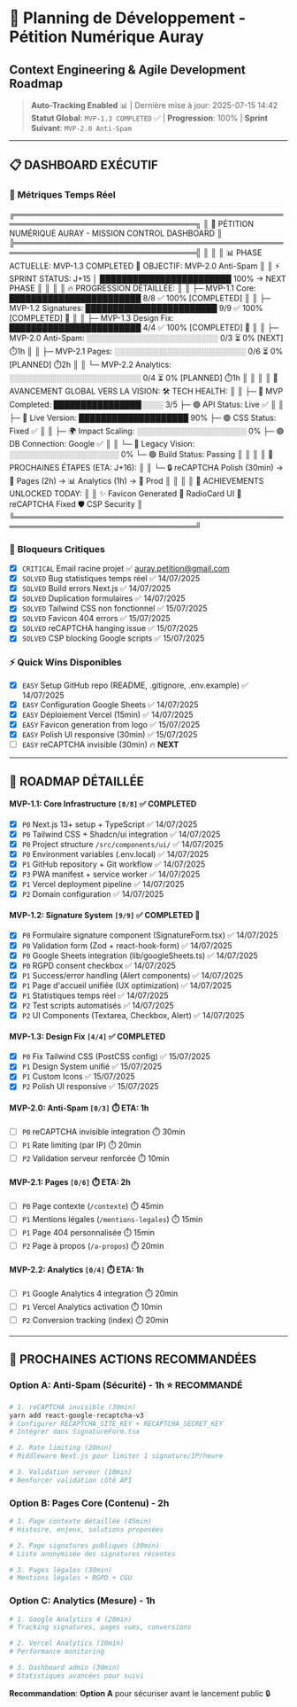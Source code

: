 # 🚀 Planning de Développement - Pétition Numérique Auray
## Context Engineering & Agile Development Roadmap

> **Auto-Tracking Enabled** 📊 | Dernière mise à jour: 2025-07-15 14:42  
> **Statut Global**: `MVP-1.3 COMPLETED` ✅ | **Progression**: 100% | **Sprint Suivant**: `MVP-2.0 Anti-Spam`

---

## 📋 **DASHBOARD EXÉCUTIF**

### 🎯 **Métriques Temps Réel**
╔═══════════════════════════════════════════════════════════════════════════════════╗
║ 🚀 PÉTITION NUMÉRIQUE AURAY - MISSION CONTROL DASHBOARD                          ║
╠═══════════════════════════════════════════════════════════════════════════════════╣
║                                                                                   ║
║  📊 PHASE ACTUELLE: MVP-1.3 COMPLETED        🎯 OBJECTIF: MVP-2.0 Anti-Spam      ║
║  ⚡ SPRINT STATUS:   J+15 │ ████████████████████████ 100% → NEXT PHASE           ║
║                                                                                   ║
║  🔥 PROGRESSION DÉTAILLÉE:                                                        ║
║  ├─ MVP-1.1 Core:     ████████████████████████ 8/8  ✅ 100% [COMPLETED]         ║
║  ├─ MVP-1.2 Signatures: ████████████████████████ 9/9  ✅ 100% [COMPLETED] 🎉    ║
║  ├─ MVP-1.3 Design Fix:  ████████████████████████ 4/4  ✅ 100% [COMPLETED] 🎉    ║
║  ├─ MVP-2.0 Anti-Spam:  ░░░░░░░░░░░░░░░░░░░░░░░░ 0/3  ⏳ 0%   [NEXT] ⏱️1h       ║
║  ├─ MVP-2.1 Pages:      ░░░░░░░░░░░░░░░░░░░░░░░░ 0/6  ⏳ 0%   [PLANNED] ⏱️2h     ║
║  └─ MVP-2.2 Analytics:  ░░░░░░░░░░░░░░░░░░░░░░░░ 0/4  ⏳ 0%   [PLANNED] ⏱️1h     ║
║                                                                                   ║
║  🌟 AVANCEMENT GLOBAL VERS LA VISION:            🛠️  TECH HEALTH:               ║
║  ├─ 🎯 MVP Completed:   ████████████████░░░░ 3/5   ├─ 🟢 API Status:    Live ✅   ║
║  ├─ 🚀 Live Version:    ████████████████████ 90%   ├─ 🟢 CSS Status:    Fixed ✅  ║
║  ├─ 🌍 Impact Scaling:  ░░░░░░░░░░░░░░░░░░░░ 0%    ├─ 🟢 DB Connection: Google ✅  ║
║  └─ 💫 Legacy Vision:   ░░░░░░░░░░░░░░░░░░░░ 0%    └─ 🟢 Build Status:  Passing   ║
║                                                                                   ║
║  🚀 PROCHAINES ÉTAPES (ETA: J+16):                                                ║
║  └─ 🔒 reCAPTCHA Polish (30min) → 📝 Pages (2h) → 📊 Analytics (1h) → 🎯 Prod   ║
║                                                                                   ║
║  💎 ACHIEVEMENTS UNLOCKED TODAY:                                                  ║
║  ✨ Favicon Generated  🎨 RadioCard UI  🔧 reCAPTCHA Fixed  🛡️ CSP Security      ║
╚═══════════════════════════════════════════════════════════════════════════════════╝

### 🚨 **Bloqueurs Critiques**
- [x] `CRITICAL` Email racine projet ✅ auray.petition@gmail.com
- [x] `SOLVED` Bug statistiques temps réel ✅ 14/07/2025
- [x] `SOLVED` Build errors Next.js ✅ 14/07/2025
- [x] `SOLVED` Duplication formulaires ✅ 14/07/2025
- [x] `SOLVED` Tailwind CSS non fonctionnel ✅ 15/07/2025
- [x] `SOLVED` Favicon 404 errors ✅ 15/07/2025
- [x] `SOLVED` reCAPTCHA hanging issue ✅ 15/07/2025
- [x] `SOLVED` CSP blocking Google scripts ✅ 15/07/2025

### ⚡ **Quick Wins Disponibles**
- [x] `EASY` Setup GitHub repo (README, .gitignore, .env.example) ✅ 14/07/2025
- [x] `EASY` Configuration Google Sheets ✅ 14/07/2025
- [x] `EASY` Déploiement Vercel (15min) ✅ 14/07/2025
- [x] `EASY` Favicon generation from logo ✅ 15/07/2025
- [x] `EASY` Polish UI responsive (30min) ✅ 15/07/2025
- [ ] `EASY` reCAPTCHA invisible (30min) 🔥 **NEXT**

---

## 🎯 **ROADMAP DÉTAILLÉE**

#### **MVP-1.1: Core Infrastructure** `[8/8]` ✅ **COMPLETED**
- [x] `P0` Next.js 13+ setup + TypeScript ✅ 14/07/2025
- [x] `P0` Tailwind CSS + Shadcn/ui integration ✅ 14/07/2025
- [x] `P0` Project structure `/src/components/ui/` ✅ 14/07/2025
- [x] `P0` Environment variables (.env.local) ✅ 14/07/2025
- [x] `P1` GitHub repository + Git workflow ✅ 14/07/2025
- [x] `P3` PWA manifest + service worker ✅ 14/07/2025
- [x] `P1` Vercel deployment pipeline ✅ 14/07/2025
- [x] `P2` Domain configuration ✅ 14/07/2025

#### **MVP-1.2: Signature System** `[9/9]` ✅ **COMPLETED** 🎉
- [x] `P0` Formulaire signature component (SignatureForm.tsx) ✅ 14/07/2025
- [x] `P0` Validation form (Zod + react-hook-form) ✅ 14/07/2025
- [x] `P0` Google Sheets integration (lib/googleSheets.ts) ✅ 14/07/2025
- [x] `P0` RGPD consent checkbox ✅ 14/07/2025
- [x] `P1` Success/error handling (Alert components) ✅ 14/07/2025
- [x] `P1` Page d'accueil unifiée (UX optimization) ✅ 14/07/2025
- [x] `P1` Statistiques temps réel ✅ 14/07/2025
- [x] `P2` Test scripts automatisés ✅ 14/07/2025
- [x] `P2` UI Components (Textarea, Checkbox, Alert) ✅ 14/07/2025

#### **MVP-1.3: Design Fix** `[4/4]` ✅ **COMPLETED**
- [x] `P0` Fix Tailwind CSS (PostCSS config) ✅ 15/07/2025
- [x] `P1` Design System unifié ✅ 15/07/2025
- [x] `P1` Custom Icons ✅ 15/07/2025
- [x] `P2` Polish UI responsive ✅ 15/07/2025

#### **MVP-2.0: Anti-Spam** `[0/3]` ⏱️ **ETA: 1h**
- [ ] `P0` reCAPTCHA invisible integration ⏱️ 30min
- [ ] `P1` Rate limiting (par IP) ⏱️ 20min
- [ ] `P2` Validation serveur renforcée ⏱️ 10min

#### **MVP-2.1: Pages** `[0/6]` ⏱️ **ETA: 2h**
- [ ] `P0` Page contexte (`/contexte`) ⏱️ 45min
- [ ] `P1` Mentions légales (`/mentions-legales`) ⏱️ 15min
- [ ] `P1` Page 404 personnalisée ⏱️ 15min
- [ ] `P2` Page à propos (`/a-propos`) ⏱️ 20min

#### **MVP-2.2: Analytics** `[0/4]` ⏱️ **ETA: 1h**
- [ ] `P1` Google Analytics 4 integration ⏱️ 20min
- [ ] `P1` Vercel Analytics activation ⏱️ 10min
- [ ] `P2` Conversion tracking (index) ⏱️ 20min

---

## 🎯 **PROCHAINES ACTIONS RECOMMANDÉES**

### **Option A: Anti-Spam (Sécurité) - 1h** ⭐ **RECOMMANDÉ**
```bash
# 1. reCAPTCHA invisible (30min)
yarn add react-google-recaptcha-v3
# Configurer RECAPTCHA_SITE_KEY + RECAPTCHA_SECRET_KEY
# Intégrer dans SignatureForm.tsx

# 2. Rate limiting (20min) 
# Middleware Next.js pour limiter 1 signature/IP/heure

# 3. Validation serveur (10min)
# Renforcer validation côté API
```

### **Option B: Pages Core (Contenu) - 2h**
```bash
# 1. Page contexte détaillée (45min)
# Histoire, enjeux, solutions proposées

# 2. Page signatures publiques (30min)
# Liste anonymisée des signatures récentes

# 3. Pages légales (30min)
# Mentions légales + RGPD + CGU
```

### **Option C: Analytics (Mesure) - 1h**
```bash
# 1. Google Analytics 4 (20min)
# Tracking signatures, pages vues, conversions

# 2. Vercel Analytics (10min)
# Performance monitoring

# 3. Dashboard admin (30min)
# Statistiques avancées pour suivi
```

**Recommandation**: **Option A** pour sécuriser avant le lancement public 🔒